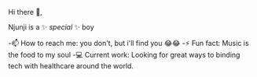 Hi there 👋,

Njunji is a ✨ _special_ ✨ boy 

-📫 How to reach me: you don't, but i'll find you 😂😂
-⚡ Fun fact: Music is the food to my soul
-💻 Current work: Looking for great ways to binding tech with healthcare around the world.

